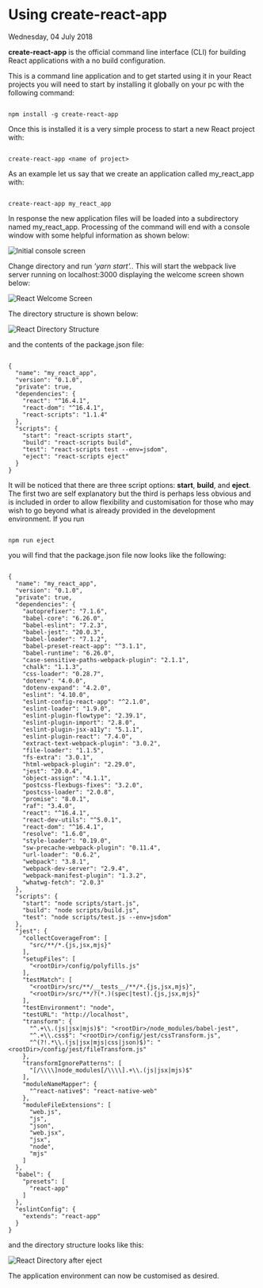# Using create-react-app

Wednesday, 04 July 2018

**create-react-app** is the official command line interface (CLI) for building React applications with a no build configuration.

This is a command line application and to get started using it in your React projects you will need to start by installing it globally on your pc with the following command:

~~~

npm install -g create-react-app

~~~

Once this is installed it is a very simple process to start a new React project with:

~~~

create-react-app <name of project>

~~~

As an example let us say that we create an application called my_react_app with:

~~~

create-react-app my_react_app

~~~

In response the new application files will be loaded into a subdirectory named my_react_app.  Processing of the command will end with a console window with some helpful information as shown below:

![Initial console screen](https://rawgit.com/aronnax77/sl_tb/master/assets/images/create_react_app_console.png  "create_react_app_console")

Change directory and run *'yarn start'.*.  This will start the webpack live server running on localhost:3000 displaying the welcome screen shown below:

![React Welcome Screen](https://rawgit.com/aronnax77/sl_tb/master/assets/images/react_welcome_screen.png  "react_welcome_screen")

The directory structure is shown below:

![React Directory Structure](https://rawgit.com/aronnax77/sl_tb/master/assets/images/react_create_app_directory.png  "react_create_app_directory")

and the contents of the package.json file:

~~~

{
  "name": "my_react_app",
  "version": "0.1.0",
  "private": true,
  "dependencies": {
    "react": "^16.4.1",
    "react-dom": "^16.4.1",
    "react-scripts": "1.1.4"
  },
  "scripts": {
    "start": "react-scripts start",
    "build": "react-scripts build",
    "test": "react-scripts test --env=jsdom",
    "eject": "react-scripts eject"
  }
}

~~~

It will be noticed that there are three script options: **start**, **build**, and **eject**.  The first two are self explanatory but the third is perhaps less obvious and is included in order to allow flexibility and customisation for those who may wish to go beyond what is already provided in the development environment.  If you run

~~~

npm run eject

~~~

you will find that the package.json file now looks like the following:

~~~

{
  "name": "my_react_app",
  "version": "0.1.0",
  "private": true,
  "dependencies": {
    "autoprefixer": "7.1.6",
    "babel-core": "6.26.0",
    "babel-eslint": "7.2.3",
    "babel-jest": "20.0.3",
    "babel-loader": "7.1.2",
    "babel-preset-react-app": "^3.1.1",
    "babel-runtime": "6.26.0",
    "case-sensitive-paths-webpack-plugin": "2.1.1",
    "chalk": "1.1.3",
    "css-loader": "0.28.7",
    "dotenv": "4.0.0",
    "dotenv-expand": "4.2.0",
    "eslint": "4.10.0",
    "eslint-config-react-app": "^2.1.0",
    "eslint-loader": "1.9.0",
    "eslint-plugin-flowtype": "2.39.1",
    "eslint-plugin-import": "2.8.0",
    "eslint-plugin-jsx-a11y": "5.1.1",
    "eslint-plugin-react": "7.4.0",
    "extract-text-webpack-plugin": "3.0.2",
    "file-loader": "1.1.5",
    "fs-extra": "3.0.1",
    "html-webpack-plugin": "2.29.0",
    "jest": "20.0.4",
    "object-assign": "4.1.1",
    "postcss-flexbugs-fixes": "3.2.0",
    "postcss-loader": "2.0.8",
    "promise": "8.0.1",
    "raf": "3.4.0",
    "react": "^16.4.1",
    "react-dev-utils": "^5.0.1",
    "react-dom": "^16.4.1",
    "resolve": "1.6.0",
    "style-loader": "0.19.0",
    "sw-precache-webpack-plugin": "0.11.4",
    "url-loader": "0.6.2",
    "webpack": "3.8.1",
    "webpack-dev-server": "2.9.4",
    "webpack-manifest-plugin": "1.3.2",
    "whatwg-fetch": "2.0.3"
  },
  "scripts": {
    "start": "node scripts/start.js",
    "build": "node scripts/build.js",
    "test": "node scripts/test.js --env=jsdom"
  },
  "jest": {
    "collectCoverageFrom": [
      "src/**/*.{js,jsx,mjs}"
    ],
    "setupFiles": [
      "<rootDir>/config/polyfills.js"
    ],
    "testMatch": [
      "<rootDir>/src/**/__tests__/**/*.{js,jsx,mjs}",
      "<rootDir>/src/**/?(*.)(spec|test).{js,jsx,mjs}"
    ],
    "testEnvironment": "node",
    "testURL": "http://localhost",
    "transform": {
      "^.+\\.(js|jsx|mjs)$": "<rootDir>/node_modules/babel-jest",
      "^.+\\.css$": "<rootDir>/config/jest/cssTransform.js",
      "^(?!.*\\.(js|jsx|mjs|css|json)$)": "<rootDir>/config/jest/fileTransform.js"
    },
    "transformIgnorePatterns": [
      "[/\\\\]node_modules[/\\\\].+\\.(js|jsx|mjs)$"
    ],
    "moduleNameMapper": {
      "^react-native$": "react-native-web"
    },
    "moduleFileExtensions": [
      "web.js",
      "js",
      "json",
      "web.jsx",
      "jsx",
      "node",
      "mjs"
    ]
  },
  "babel": {
    "presets": [
      "react-app"
    ]
  },
  "eslintConfig": {
    "extends": "react-app"
  }
}

~~~

and the directory structure looks like this:

![React Directory after eject](https://rawgit.com/aronnax77/sl_tb/master/assets/images/react_directory_after_eject.png  "react_directory_after_eject")

The application environment can now be customised as desired.